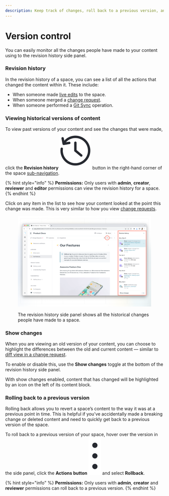 ```yaml
---
description: Keep track of changes, roll back to a previous version, and more.
---
```


# Version control

You can easily monitor all the changes people have made to your content using to the revision history side panel.

### Revision history <a href="#see-the-activity-of-a-specific-draft" id="see-the-activity-of-a-specific-draft"></a>

In the revision history of a space, you can see a list of all the actions that changed the content within it. These include:

* When someone made [live edits](editor/live-edits.md) to the space.
* When someone merged a [change request](editor/change-requests.md).
* When someone performed a [Git Sync](../integrations/git-sync/) operation.

### Viewing historical versions of content

To view past versions of your content and see the changes that were made, click the **Revision history** <picture><source srcset="../.gitbook/assets/Revision history dark.png" media="(prefers-color-scheme: dark)"><img src="../.gitbook/assets/Revision history light.png" alt="" data-size="line"></picture> button in the right-hand corner of the space [sub-navigation](editor/navigation.md#space-sub-navigation).&#x20;

{% hint style="info" %}
**Permissions:** Only users with **admin**, **creator**, **reviewer** and **editor** permissions can view the revision history for a space.
{% endhint %}

Click on any item in the list to see how your content looked at the point this change was made. This is very similar to how you view [change requests](editor/change-requests.md).

<figure><img src="../.gitbook/assets/history.png" alt=""><figcaption><p>The revision history side panel shows all the historical changes people have made to a space.</p></figcaption></figure>

### Show changes

When you are viewing an old version of your content, you can choose to highlight the differences between the old and current content — similar to [diff view in a change request](editor/change-requests.md#diff-mode).&#x20;

To enable or disable this, use the **Show changes** toggle at the bottom of the revision history side panel.

With show changes enabled, content that has changed will be highlighted by an icon on the left of its content block.&#x20;

### Rolling back to a previous version

Rolling back allows you to revert a space’s content to the way it was at a previous point in time. This is helpful if you’ve accidentally made a breaking change or deleted content and need to quickly get back to a previous version of the space.

To roll back to a previous version of your space, hover over the version in the side panel, click the **Actions button** <img src="../.gitbook/assets/Actions menu.png" alt="" data-size="line"> and select **Rollback**.

{% hint style="info" %}
**Permissions:** Only users with **admin**, **creator** and **reviewer** permissions can roll back to a previous version.
{% endhint %}
